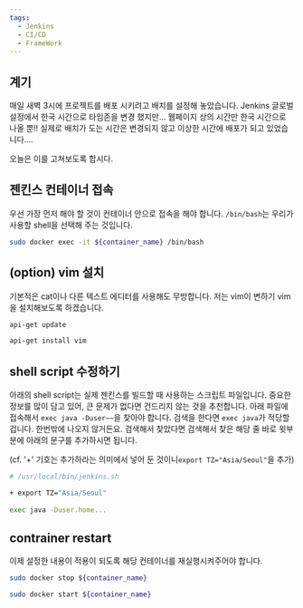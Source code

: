 ```yaml
---
tags:
  - Jenkins
  - CI/CD
  - FrameWork
---
```

## 계기
매일 새벽 3시에 프로젝트를 배포 시키려고 배치를 설정해 놓았습니다.
Jenkins 글로벌 설정에서 한국 시간으로 타임존을 변경 했지만...
웹페이지 상의 시간만 한국 시간으로 나올 뿐!!
실제로 배치가 도는 시간은 변경되지 않고 이상한 시간에 배포가 되고 있었습니다....

오늘은 이를 고쳐보도록 합시다.

## 젠킨스 컨테이너 접속
우선 가장 먼저 해야 할 것이 컨테이너 안으로 접속을 해야 합니다.
`/bin/bash`는 우리가 사용할 shell을 선택해 주는 것입니다.

```bash
sudo docker exec -it ${container_name} /bin/bash
```

## (option) vim 설치
기본적은 cat이나 다른 텍스트 에디터를 사용해도 무방합니다.
저는 vim이 변하기 vim을 설치해보도록 하겠습니다.

```bash
api-get update

api-get install vim
```

## shell script 수정하기
아래의 shell script는 실제 젠킨스를 빌드할 때 사용하는 스크립트 파일입니다.
중요한 정보를 많이 담고 있어, 큰 문제가 없다면 건드리지 않는 것을 추천합니다.
아래 파일에 접속해서 `exec java -Duser~~`을 찾아야 합니다.
검색을 한다면 `exec java`가 적당할 겁니다. 한번밖에 나오지 않거든요.
검색해서 찾았다면 검색해서 찾은 해당 줄 바로 윗부분에 아래의 문구를 추가하시면 됩니다.

(cf. '+' 기호는 추가하라는 의미에서 넣어 둔 것이니`export TZ="Asia/Seoul"`을 추가)

```sh title:"/usr/local/bin/jenkins.sh"
# /usr/local/bin/jenkins.sh

+ export TZ="Asia/Seoul"
 
exec java -Duser.home...
```

## contrainer restart
이제 설정한 내용이 적용이 되도록 해당 컨테이너를 재실행시켜주어야 합니다.
```bash
sudo docker stop ${container_name}

sudo docker start ${container_name}
```